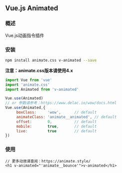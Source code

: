 ## Vue.js Animated
### 概述

Vue.js动画指令插件

### 安装

```bash
npm install animate.css v-animated --save
```
**注意：animate.css版本请使用4.x**

```javascript
import Vue from 'vue'
import 'animate.css'
import Animated from 'v-animated'

Vue.use(Animated)
// or 参数请参考：https://www.delac.io/wow/docs.html
Vue.use(Animated,{
     boxClass:     'wow',      // default
     animateClass: 'animate__animated', // default
     offset:       0,          // default
     mobile:       true,       // default
     live:         true        // default
})
```

### 使用

```vue
// 更多动效请查阅：https://animate.style/
<h1 v-animated="'animate__bounce'">v-animated</h1>
```

